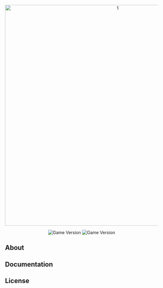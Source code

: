 <p align="center">
      <img src="https://i.ibb.co/Zzcb38j/1.png" alt="1" width="726">
</p>

<p align="center">
   <img src="https://img.shields.io/badge/Jupyter%20notebook-8A2BE2" alt="Game Version">
   <img src="https://img.shields.io/badge/Version-1.0%20(Alpha)-blue" alt="Game Version">
</p>

## About



## Documentation



## License
